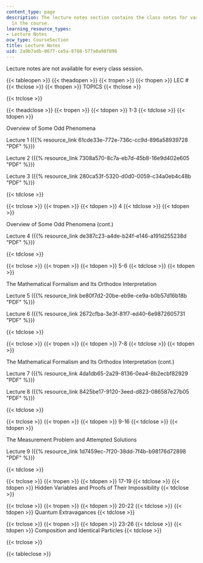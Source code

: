 ```yaml
---
content_type: page
description: The lecture notes section contains the class notes for various topics
  in the course.
learning_resource_types:
- Lecture Notes
ocw_type: CourseSection
title: Lecture Notes
uid: 2a9b7adb-0677-ce5a-8788-577a0a98f896
---
```


Lecture notes are not available for every class session.

{{< tableopen >}}
{{< theadopen >}}
{{< tropen >}}
{{< thopen >}}
LEC #
{{< thclose >}}
{{< thopen >}}
TOPICS
{{< thclose >}}

{{< trclose >}}

{{< theadclose >}}
{{< tropen >}}
{{< tdopen >}}
1-3
{{< tdclose >}}
{{< tdopen >}}


Overview of Some Odd Phenomena

Lecture 1 ({{% resource_link 61cde33e-772e-736c-cc9d-896a58939728 "PDF" %}})

Lecture 2 ({{% resource_link 7308a570-8c7a-eb7d-45b8-16e9d402e605 "PDF" %}})

Lecture 3 ({{% resource_link 280ca53f-5320-d0d0-0059-c34a0eb4c48b "PDF" %}})


{{< tdclose >}}

{{< trclose >}}
{{< tropen >}}
{{< tdopen >}}
4
{{< tdclose >}}
{{< tdopen >}}


Overview of Some Odd Phenomena (cont.)

Lecture 4 ({{% resource_link de387c23-a4de-b24f-e146-a191d255238d "PDF" %}})


{{< tdclose >}}

{{< trclose >}}
{{< tropen >}}
{{< tdopen >}}
5-6
{{< tdclose >}}
{{< tdopen >}}


The Mathematical Formalism and Its Orthodox Interpretation

Lecture 5 ({{% resource_link be80f7d2-20be-eb9e-ce9a-b0b57d16b18b "PDF" %}})

Lecture 6 ({{% resource_link 2672cfba-3e3f-81f7-ed40-6e9872605731 "PDF" %}})


{{< tdclose >}}

{{< trclose >}}
{{< tropen >}}
{{< tdopen >}}
7-8
{{< tdclose >}}
{{< tdopen >}}


The Mathematical Formalism and Its Orthodox Interpretation (cont.)

Lecture 7 ({{% resource_link 4da1db65-2a29-8136-0ea4-8b2ecbf82929 "PDF" %}})

Lecture 8 ({{% resource_link 8425be17-9120-3eed-d823-086587e27b05 "PDF" %}})


{{< tdclose >}}

{{< trclose >}}
{{< tropen >}}
{{< tdopen >}}
9-16
{{< tdclose >}}
{{< tdopen >}}


The Measurement Problem and Attempted Solutions

Lecture 9 ({{% resource_link 1d7459ec-7f20-38dd-7f4b-b98176d72898 "PDF" %}})


{{< tdclose >}}

{{< trclose >}}
{{< tropen >}}
{{< tdopen >}}
17-19
{{< tdclose >}}
{{< tdopen >}}
Hidden Variables and Proofs of Their Impossibility
{{< tdclose >}}

{{< trclose >}}
{{< tropen >}}
{{< tdopen >}}
20-22
{{< tdclose >}}
{{< tdopen >}}
Quantum Extravagances
{{< tdclose >}}

{{< trclose >}}
{{< tropen >}}
{{< tdopen >}}
23-26
{{< tdclose >}}
{{< tdopen >}}
Composition and Identical Particles
{{< tdclose >}}

{{< trclose >}}

{{< tableclose >}}